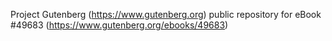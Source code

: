 Project Gutenberg (https://www.gutenberg.org) public repository for
eBook #49683 (https://www.gutenberg.org/ebooks/49683)
